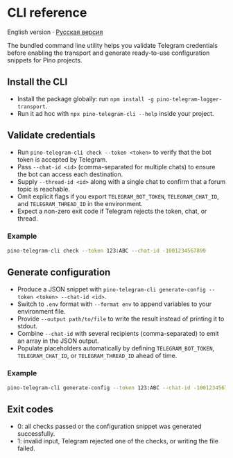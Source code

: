 ﻿# CLI reference

English version · [Русская версия](cli.ru.md)

The bundled command line utility helps you validate Telegram credentials before enabling the transport and generate ready-to-use configuration snippets for Pino projects.

## Install the CLI

- Install the package globally: run `npm install -g pino-telegram-logger-transport`.
- Run it ad hoc with `npx pino-telegram-cli --help` inside your project.

## Validate credentials

- Run `pino-telegram-cli check --token <token>` to verify that the bot token is accepted by Telegram.
- Pass `--chat-id <id>` (comma-separated for multiple chats) to ensure the bot can access each destination.
- Supply `--thread-id <id>` along with a single chat to confirm that a forum topic is reachable.
- Omit explicit flags if you export `TELEGRAM_BOT_TOKEN`, `TELEGRAM_CHAT_ID`, and `TELEGRAM_THREAD_ID` in the environment.
- Expect a non-zero exit code if Telegram rejects the token, chat, or thread.

### Example

```bash
pino-telegram-cli check --token 123:ABC --chat-id -1001234567890
```

## Generate configuration

- Produce a JSON snippet with `pino-telegram-cli generate-config --token <token> --chat-id <id>`.
- Switch to `.env` format with `--format env` to append variables to your environment file.
- Provide `--output path/to/file` to write the result instead of printing it to stdout.
- Combine `--chat-id` with several recipients (comma-separated) to emit an array in the JSON output.
- Populate placeholders automatically by defining `TELEGRAM_BOT_TOKEN`, `TELEGRAM_CHAT_ID`, or `TELEGRAM_THREAD_ID` ahead of time.

### Example

```bash
pino-telegram-cli generate-config --token 123:ABC --chat-id -1001234567890 --format env --output .env.telegram
```

## Exit codes

- 0: all checks passed or the configuration snippet was generated successfully.
- 1: invalid input, Telegram rejected one of the checks, or writing the file failed.
